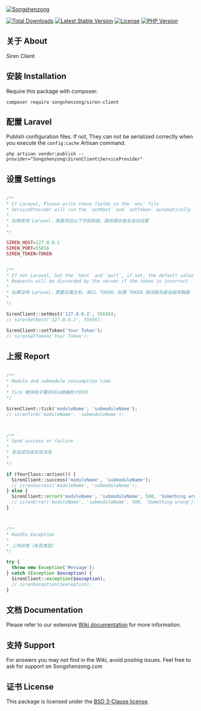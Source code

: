 [![Songshenzong](https://cdn.songshenzong.com/images/logo.png)](https://songshenzong.com)

[![Total Downloads](https://poser.pugx.org/songshenzong/siren-client/d/total.svg)](https://packagist.org/packages/songshenzong/siren-client)
[![Latest Stable Version](https://poser.pugx.org/songshenzong/siren-client/v/stable.svg)](https://packagist.org/packages/songshenzong/siren-client)
[![License](https://poser.pugx.org/songshenzong/siren-client/license.svg)](https://packagist.org/packages/songshenzong/siren-client)
[![PHP Version](https://img.shields.io/packagist/php-v/songshenzong/siren-client.svg)](https://packagist.org/packages/songshenzong/siren-client)

## 关于 About

Siren Client

## 安装 Installation

Require this package with composer:

```shell
composer require songshenzong/siren-client
```

##  配置 Laravel

Publish configuration files. If not, They can not be serialized correctly when you execute the `config:cache` Artisan command.

```shell
php artisan vendor:publish --provider="Songshenzong\SirenClient\ServiceProvider"
```


## 设置 Settings
```php

/**
* If Laravel, Please write these fields in the `env` file
* ServiceProvider will run the `setHost` and `setToken` automatically
*
* 如果使用 Laravel，需要添加以下字段和值，服务提供者会自动设置
*
*/

SIREN_HOST=127.0.0.1
SIREN_PORT=55656
SIREN_TOKEN=TOKEN


/**
* If not Laravel, Set the `host` and `port`, if not, the default value is 127.0.0.1:55656
* Requests will be discarded by the server if the token is incorrect
*
* 如果没用 Laravel，需要设置主机、端口、TOKEN，如果 TOKEN 错误服务器会抛弃数据
*
*/

SirenClient::setHost('127.0.0.2', 55656);
// sirenSetHost('127.0.0.2', 55656);

SirenClient::setToken('Your Token');
// sirenSetToken('Your Token');

```

## 上报 Report
```php

/**
* Module and submodule consumption time
*
* tick 模块和子模块可以精确统计时间
*/

SirenClient::tick('moduleName', 'submoduleName');
// sirenTick('moduleName', 'submoduleName');



/**
* Send success or failure
*
* 发送成功或失败消息
*
*/

if (YourClass::action()) {
  SirenClient::success('moduleName', 'submoduleName');
  // sirenSuccess('moduleName', 'submoduleName');
} else {
  SirenClient::error('moduleName', 'submoduleName', 500, 'Something wrong');
  // sirenError('moduleName', 'submoduleName', 500, 'Something wrong');
}



/**
* Handle Exception
*
* 上传异常（失败类型）
*/

try {
  throw new Exception('Message');
} catch (Exception $exception) {
  SirenClient::exception($exception);
  // sirenException($exception);
}

```





## 文档 Documentation

Please refer to our extensive [Wiki documentation](https://github.com/songshenzong/siren-client/wiki) for more information.


## 支持 Support

For answers you may not find in the Wiki, avoid posting issues. Feel free to ask for support on Songshenzong.com


## 证书 License

This package is licensed under the [BSD 3-Clause license](http://opensource.org/licenses/BSD-3-Clause).
